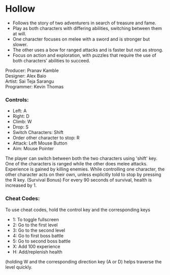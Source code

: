 # Hollow
- Follows the story of two adventurers in search of treasure and fame. <br>
- Play as both characters with differing abilities, switching between them at will. <br>
- One character focuses on melee with a sword and is stronger but slower. <br>
- The other uses a bow for ranged attacks and is faster but not as strong. <br>
- Focus on action and exploration, with puzzles that require the use of both characters’ abilities to succeed. <br>


Producer: Pranav Kamble<br>
Designer: Alex Baio<br>
Artist: Sai Teja Sarangu<br>
Programmer: Kevin Thomas<br>

### Controls:
- Left: A
- Right: D
- Climb: W
- Drop: S
- Switch Characters: Shift
- Order other character to stop: R
- Attack: Left Mouse Button
- Aim: Mouse Pointer

The player can switch between both the two characters using 'shift' key. 
One of the characters is ranged while the other does melee attacks.
Experience is gained by killing enemies.
While controlling one character, the other character acts on their own, unless explicitly told to stop by pressing the R key.
(Survival Bonus) For every 90 seconds of survival, health is increased by 1.


### Cheat Codes:
To use cheat codes, hold the control key and the corresponding keys
- 1: To toggle fullscreen
- 2: Go to the first level
- 3: Go to the second level
- 4: Go to first boss battle
- 5: Go to second boss battle
- X: Add 100 experience
- H: Add/replenish health

(holding W and the corresponding direction key (A or D) helps traverse the level quickly.
